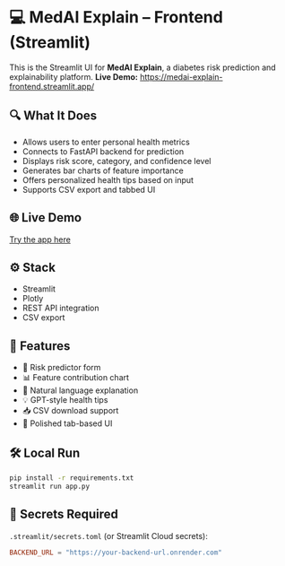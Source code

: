 # 💻 MedAI Explain – Frontend (Streamlit)

This is the Streamlit UI for **MedAI Explain**, a diabetes risk prediction and explainability platform.
**Live Demo:** https://medai-explain-frontend.streamlit.app/

## 🔍 What It Does
- Allows users to enter personal health metrics
- Connects to FastAPI backend for prediction
- Displays risk score, category, and confidence level
- Generates bar charts of feature importance
- Offers personalized health tips based on input
- Supports CSV export and tabbed UI

## 🌐 Live Demo
[Try the app here](https://medai-explain.streamlit.app)

## ⚙️ Stack
- Streamlit
- Plotly
- REST API integration
- CSV export

## 📁 Features
- 🧠 Risk predictor form
- 📊 Feature contribution chart
- 💬 Natural language explanation
- 💡 GPT-style health tips
- 📥 CSV download support
- 🌈 Polished tab-based UI

## 🛠 Local Run
```bash
pip install -r requirements.txt
streamlit run app.py
```

## 🔐 Secrets Required
`.streamlit/secrets.toml` (or Streamlit Cloud secrets):
```toml
BACKEND_URL = "https://your-backend-url.onrender.com"
```
